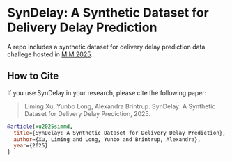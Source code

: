# SynDelay: A Synthetic Dataset for Delivery Delay Prediction

A repo includes a synthetic dataset for delivery delay prediction data challege hosted in [MIM 2025](https://conferences.ifac-control.org/mim2025/data-challenge/). 

## How to Cite
If you use SynDelay in your research, please cite the following paper:

> Liming Xu, Yunbo Long, Alexandra Brintrup. SynDelay: A Synthetic Dataset for Delivery Delay Prediction, 2025.

```bibtex
@article{xu2025simmd,
  title={SynDelay: A Synthetic Dataset for Delivery Delay Prediction},
  author={Xu, Liming and Long, Yunbo and Brintrup, Alexandra},
  year={2025}
}

